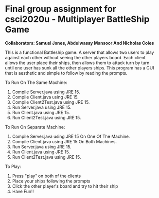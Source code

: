 # Final group assignment for csci2020u - Multiplayer BattleShip Game

**Collaborators:
Samuel Jones, Abdulwasay Mansoor And Nicholas Coles**

This is a functional Battleship game.  A server that allows two users to play against each other without seeing the other players board.
Each client allows the user place their ships, then allows them to attack turn by turn until one user has sunk all the other players ships.
This program has a GUI that is aesthetic and simple to follow by reading the prompts.

To Run On The Same Machine:
1. Compile Server.java using JRE 15.
2. Compile Client.java using JRE 15.
3. Compile Client2Test.java using JRE 15.
4. Run Server.java using JRE 15.
5. Run Client.java using JRE 15.
6. Run Client2Test.java using JRE 15.

To Run On Separate Machine:
1. Compile Server.java using JRE 15 On One Of The Machine.
2. Compile Client.java using JRE 15 On Both Machines.
3. Run Server.java using JRE 15.
4. Run Client.java using JRE 15.
5. Run Client2Test.java using JRE 15.

To Play:
1. Press "play" on both of the clients
2. Place your ships following the prompts
3. Click the other player's board and try to hit their ship
4. Have Fun!!

